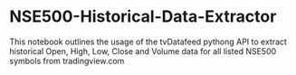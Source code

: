 # NSE500-Historical-Data-Extractor
This notebook outlines the usage of the tvDatafeed pythong API to extract historical Open, High, Low, Close and Volume data for all listed NSE500 symbols from
tradingview.com
